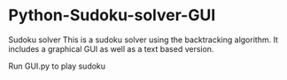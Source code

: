 # Python-Sudoku-solver-GUI
Sudoku solver 
This is a sudoku solver using the backtracking algorithm. It includes a graphical GUI as well as a text based version.

Run GUI.py to play sudoku
